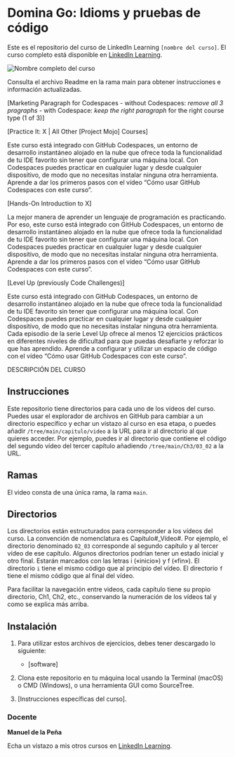 # Domina Go: Idioms y pruebas de código

Este es el repositorio del curso de LinkedIn Learning `[nombre del curso]`. El curso completo está disponible en [LinkedIn Learning][lil-course-url].

![Nombre completo del curso][lil-thumbnail-url] 

Consulta el archivo Readme en la rama main para obtener instrucciones e información actualizadas.

[Marketing Paragraph for Codespaces - without Codespaces: _remove all 3 pragraphs_ - with Codespace: _keep the right paragraph_ for the right course type (1 of 3)]

[Practice It: X | All Other [Project Mojo] Courses]

Este curso está integrado con GitHub Codespaces, un entorno de desarrollo instantáneo alojado en la nube que ofrece toda la funcionalidad de tu IDE favorito sin tener que configurar una máquina local. Con Codespaces puedes practicar en cualquier lugar y desde cualquier dispositivo, de modo que no necesitas instalar ninguna otra herramienta. Aprende a dar los primeros pasos con el vídeo “Cómo usar GitHub Codespaces con este curso”.    

[Hands-On Introduction to X]

La mejor manera de aprender un lenguaje de programación es practicando. Por eso, este curso está integrado con GitHub Codespaces, un entorno de desarrollo instantáneo alojado en la nube que ofrece toda la funcionalidad de tu IDE favorito sin tener que configurar una máquina local. Con Codespaces puedes practicar en cualquier lugar y desde cualquier dispositivo, de modo que no necesitas instalar ninguna otra herramienta. Aprende a dar los primeros pasos con el vídeo “Cómo usar GitHub Codespaces con este curso”.    

[Level Up (previously Code Challenges)] 

Este curso está integrado con GitHub Codespaces, un entorno de desarrollo instantáneo alojado en la nube que ofrece toda la funcionalidad de tu IDE favorito sin tener que configurar una máquina local. Con Codespaces puedes practicar en cualquier lugar y desde cualquier dispositivo, de modo que no necesitas instalar ninguna otra herramienta.
Cada episodio de la serie Level Up ofrece al menos 12 ejercicios prácticos en diferentes niveles de dificultad para que puedas desafiarte y reforzar lo que has aprendido. Aprende a configurar y utilizar un espacio de código con el vídeo “Cómo usar GitHub Codespaces con este curso”. 


DESCRIPCIÓN DEL CURSO

## Instrucciones

Este repositorio tiene directorios para cada uno de los vídeos del curso. Puedes usar el explorador de archivos en GitHub para cambiar a un directorio específico y echar un vistazo al curso en esa etapa, o puedes añadir `/tree/main/capitulo/video` a la URL para ir al directorio al que quieres acceder. Por ejemplo, puedes ir al directorio que contiene el código del segundo vídeo del tercer capítulo añadiendo `/tree/main/Ch3/03_02` a la URL.

## Ramas

El video consta de una única rama, la rama `main`.

## Directorios

Los directorios están estructurados para corresponder a los vídeos del curso. La convención de nomenclatura es Capítulo#_Vídeo#. Por ejemplo, el directorio denominado `02_03` corresponde al segundo capítulo y al tercer vídeo de ese capítulo. Algunos directorios podrían tener un estado inicial y otro final. Estarán marcados con las letras i («inicio») y f («fin»). El directorio `i` tiene el mismo código que al principio del vídeo. El directorio `f` tiene el mismo código que al final del vídeo.

Para facilitar la navegación entre videos, cada capítulo tiene su propio directorio, Ch1, Ch2, etc., conservando la numeración de los vídeos tal y como se explica más arriba.

## Instalación

1. Para utilizar estos archivos de ejercicios, debes tener descargado lo siguiente:
   - [software]

2. Clona este repositorio en tu máquina local usando la Terminal (macOS) o CMD (Windows), o una herramienta GUI como SourceTree.
3. [Instrucciones específicas del curso].

### Docente

**Manuel de la Peña**

Echa un vistazo a mis otros cursos en [LinkedIn Learning](https://www.linkedin.com/learning/instructors/).

[0]: # (Replace these placeholder URLs with actual course URLs)
[lil-course-url]: https://www.linkedin.com
[lil-thumbnail-url]: https:

[1]: # (End of ES-Instruction ###############################################################################################)
